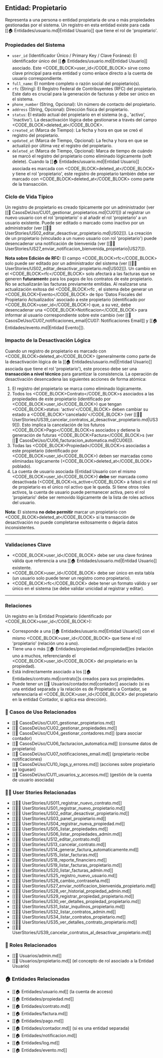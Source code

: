 ## Entidad: Propietario

Representa a una persona o entidad propietaria de una o más propiedades gestionadas por el sistema. Un registro en esta entidad existe para cada [[🏠 Entidades/usuario.md|Entidad Usuario]] que tiene el rol de 'propietario'.

### Propiedades del Sistema

- `user_id` (Identificador Único / Primary Key / Clave Foránea): El identificador único del [[🏠 Entidades/usuario.md|Entidad Usuario]] asociado. Este <CODE_BLOCK>user_id</CODE_BLOCK> sirve como clave principal para esta entidad y como enlace directo a la cuenta de usuario correspondiente.
- `full_name`: El nombre completo o razón social del propietario(s).
- `rfc` (String): El Registro Federal de Contribuyentes (RFC) del propietario. Este dato es crucial para la generación de facturas y debe ser único en el sistema.
- `phone_number` (String, Opcional): Un número de contacto del propietario.
- `address` (String, Opcional): Dirección física del propietario.
- `status`: El estado actual del propietario en el sistema (e.g., 'activo', 'inactivo'). La desactivación lógica debe gestionarse a través del campo <CODE_BLOCK>deleted_at</CODE_BLOCK>.
- `created_at` (Marca de Tiempo): La fecha y hora en que se creó el registro del propietario.
- `updated_at` (Marca de Tiempo, Opcional): La fecha y hora en que se actualizó por última vez el registro del propietario.
- `deleted_at` (Marca de Tiempo, Opcional): Marca de tiempo de cuándo se marcó el registro del propietario como eliminado lógicamente (soft delete). Cuando la [[🏠 Entidades/usuario.md|Entidad Usuario]] asociada es marcada con <CODE_BLOCK>deleted_at</CODE_BLOCK> y tiene el rol 'propietario', este registro de propietario también debe ser marcado con <CODE_BLOCK>deleted_at</CODE_BLOCK> como parte de la transacción.

### Ciclo de Vida Típico

Un registro de propietario es creado típicamente por un administrador (ver [[📄 CasosDeUso/CU01_gestionar_propietarios.md|CU01]]) al registrar un nuevo usuario con el rol 'propietario' o al añadir el rol 'propietario' a un usuario existente. Puede ser editado o marcado como inactivo por un administrador (ver [[🧑‍💻 UserStories/US02_editar_desactivar_propietario.md|US02]]). La creación de un propietario (vinculado a un nuevo usuario con rol 'propietario') puede desencadenar una notificación de bienvenida (ver [[🧑‍💻 UserStories/US27_enviar_notificacion_bienvenida_propietario|US27]]).

**Nota sobre Edición de RFC:** El campo <CODE_BLOCK>rfc</CODE_BLOCK> solo puede ser editado por un administrador del sistema (ver [[🧑‍💻 UserStories/US02_editar_desactivar_propietario.md|US02]]). Un cambio en el <CODE_BLOCK>rfc</CODE_BLOCK> solo afectará a las facturas que se generen **futurament**e para los pagos de los contratos de este propietario. No se actualizarán las facturas previamente emitidas. Al realizarse una actualización exitosa del <CODE_BLOCK>rfc</CODE> , el sistema debe generar un <CODE_BLOCK>Evento</CODE_BLOCK> de tipo 'Datos Fiscales del Propietario Actualizados' asociado a este propietario (identificado por <CODE_BLOCK>user_id</CODE_BLOCK>) que, a su vez, debe desencadenar una <CODE_BLOCK>Notificacion</CODE_BLOCK> para informar al usuario correspondiente sobre este cambio (ver [[📄 CasosDeUso/CU07_notificaciones_email|CU07: Notificaciones Email]] y [[🏠 Entidades/evento.md|Entidad Evento]]).

### Impacto de la Desactivación Lógica

Cuando un registro de propietario es marcado con <CODE_BLOCK>deleted_at</CODE_BLOCK> (generalmente como parte de la desactivación lógica de la [[🏠 Entidades/usuario.md|Entidad Usuario]] asociada que tiene el rol 'propietario'), este proceso debe ser una **transacción a nivel técnico** para garantizar la consistencia. La operación de desactivación desencadena las siguientes acciones de forma atómica:

1.  El registro del propietario se marca como eliminado lógicamente.
2.  Todos los <CODE_BLOCK>Contrato</CODE_BLOCK>s asociados a las propiedades de este propietario (identificado por <CODE_BLOCK>user_id</CODE_BLOCK>) que tengan <CODE_BLOCK>status: \'activo\'</CODE_BLOCK> deben cambiar su estado a <CODE_BLOCK>\'cancelado\'</CODE_BLOCK> (ver [[🧑‍💻 UserStories/US39_cancelar_contratos_al_desactivar_propietario.md|US39]]). Esto implica la cancelación de los futuros <CODE_BLOCK>Pago</CODE_BLOCK>s asociados y detiene la generación de futuras <CODE_BLOCK>Factura</CODE_BLOCK>s (ver [[📄 CasosDeUso/CU06_facturacion_automatica.md|CU06]]).
3.  Todas las <CODE_BLOCK>Propiedad</CODE_BLOCK>s asociadas a este propietario (identificado por <CODE_BLOCK>user_id</CODE_BLOCK>) deben ser marcadas como eliminadas lógicamente (<CODE_BLOCK>deleted_at</CODE_BLOCK> poblado).
4.  La cuenta de usuario asociada (Entidad Usuario con el mismo <CODE_BLOCK>user_id</CODE_BLOCK>) **debe** ser marcada como desactivada (<CODE_BLOCK>is_active</CODE_BLOCK> a falso) si el rol de propietario es el único rol activo que le queda. Si tiene otros roles activos, la cuenta de usuario puede permanecer activa, pero el rol 'propietario' debe ser removido lógicamente de la lista de roles activos del usuario.

**Nota:** El sistema **no debe permitir** marcar un propietario con <CODE_BLOCK>deleted_at</CODE_BLOCK> si la transacción de desactivación no puede completarse exitosamente o dejaría datos inconsistentes.

---

### Validaciones Clave

- <CODE_BLOCK>user_id</CODE_BLOCK> debe ser una clave foránea válida que referencia a una [[🏠 Entidades/usuario.md|Entidad Usuario]] existente.
- <CODE_BLOCK>user_id</CODE_BLOCK> debe ser único en esta tabla (un usuario solo puede tener un registro como propietario).
- <CODE_BLOCK>rfc</CODE_BLOCK> debe tener un formato válido y ser único en el sistema (se debe validar unicidad al registrar y editar).

---

### Relaciones

Un registro en la Entidad Propietario (identificado por <CODE_BLOCK>user_id</CODE_BLOCK>):

- Corresponde a una [[🏠 Entidades/usuario.md|Entidad Usuario]] con el mismo <CODE_BLOCK>user_id</CODE_BLOCK> que tiene el rol 'propietario' (relación uno a uno).
- Tiene una o más [[🏠 Entidades/propiedad.md|propiedad]]es (relación uno a muchos, referenciando el <CODE_BLOCK>user_id</CODE_BLOCK> del propietario en la propiedad).
- Está indirectamente asociado a los [[🏠 Entidades/contrato.md|contrato]]s creados para sus propiedades.
- Puede tener un [[👥 Usuarios/contador.md|contador]] asociado (si es una entidad separada y la relación es de Propietario a Contador, se referenciaría el <CODE_BLOCK>user_id</CODE_BLOCK> del propietario en la entidad Contador, si aplica esa dirección).

### 🔁 Casos de Uso Relacionados
- [[📄 CasosDeUso/CU01_gestionar_propietarios.md]]
- [[📄 CasosDeUso/CU02_gestionar_propiedades.md]]
- [[📄 CasosDeUso/CU04_gestionar_contadores.md]] (para asociar contador)
- [[📄 CasosDeUso/CU06_facturacion_automatica.md]] (consume datos de propietario)
- [[📄 CasosDeUso/CU07_notificaciones_email.md]] (propietario recibe notificaciones)
- [[📄 CasosDeUso/CU10_logs_y_errores.md]] (acciones sobre propietario se loguean)
- [[📄 CasosDeUso/CU11_usuarios_y_accesos.md]] (gestión de la cuenta de usuario asociada)

### 🧑‍💻 User Stories Relacionadas
- [[🧑‍💻 UserStories/US011_registrar_nuevo_contrato.md]]
- [[🧑‍💻 UserStories/US01_registrar_nuevo_propietario.md]]
- [[🧑‍💻 UserStories/US02_editar_desactivar_propietario.md]]
- [[🧑‍💻 UserStories/US03_panel_propietario.md]]
- [[🧑‍💻 UserStories/US04_registrar_nueva_propiedad.md]]
- [[🧑‍💻 UserStories/US05_listar_propiedades.md]]
- [[🧑‍💻 UserStories/US06_listar_propiedades_admin.md]]
- [[🧑‍💻 UserStories/US12_editar_contrato.md]]
- [[🧑‍💻 UserStories/US13_cancelar_contrato.md]]
- [[🧑‍💻 UserStories/US14_generar_factura_automaticamente.md]]
- [[🧑‍💻 UserStories/US15_listar_facturas.md]]
- [[🧑‍💻 UserStories/US18_reporte_financiero.md]]
- [[🧑‍💻 UserStories/US19_listar_facturas_propietario.md]]
- [[🧑‍💻 UserStories/US20_listar_facturas_admin.md]]
- [[🧑‍💻 UserStories/US25_registro_nuevo_usuario.md]]
- [[🧑‍💻 UserStories/US26_cambio_contraseña.md]]
- [[🧑‍💻 UserStories/US27_enviar_notificacion_bienvenida_propietario.md]]
- [[🧑‍💻 UserStories/US28_ver_historial_propiedad_admin.md]]
- [[🧑‍💻 UserStories/US29_registrar_propiedad_propietario.md]]
- [[🧑‍💻 UserStories/US30_ver_detalles_propiedad_propietario.md]]
- [[🧑‍💻 UserStories/US31_listar_inquilinos_propietario.md]]
- [[🧑‍💻 UserStories/US32_listar_contratos_admin.md]]
- [[🧑‍💻 UserStories/US34_listar_contratos_propietario.md]]
- [[🧑‍💻 UserStories/US35_ver_detalles_contrato_propietario.md]]
- [[🧑‍💻 UserStories/US39_cancelar_contratos_al_desactivar_propietario.md]]

### 👥 Roles Relacionados
- [[👥 Usuarios/admin.md]]
- [[👥 Usuarios/propietario.md]] (el concepto de rol asociado a la Entidad Usuario)

### 🏠 Entidades Relacionadas
- [[🏠 Entidades/usuario.md]] (la cuenta de acceso)
- [[🏠 Entidades/propiedad.md]]
- [[🏠 Entidades/contrato.md]]
- [[🏠 Entidades/factura.md]]
- [[🏠 Entidades/pago.md]]
- [[🏠 Entidades/contador.md]] (si es una entidad separada)
- [[🏠 Entidades/notificacion.md]]
- [[🏠 Entidades/log.md]]
- [[🏠 Entidades/evento.md]]
